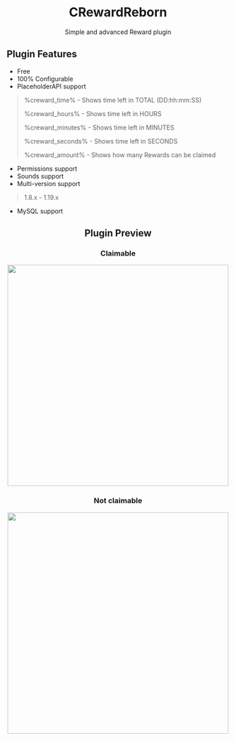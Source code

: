 <h1 align="center">CRewardReborn</h1>
<p align="center">Simple and advanced Reward plugin</p>

## Plugin Features
- Free
- 100% Configurable
- PlaceholderAPI support
>%creward_time% - Shows time left in TOTAL (DD:hh:mm:SS)
>
>%creward_hours% - Shows time left in HOURS
>
>%creward_minutes% - Shows time left in MINUTES
>
>%creward_seconds% - Shows time left in SECONDS
>
>%creward_amount% - Shows how many Rewards can be claimed
- Permissions support
- Sounds support
- Multi-version support
> 1.8.x - 1.19.x
- MySQL support

<h2 align="center">Plugin Preview</h2>
<h3 align="center">Claimable</h3>

<p align="center">
    <img width="500" src="https://github.com/WaterChick/CRewardR/blob/master/images/yesclaim.png" alt="">
</p>

<h3 align="center">Not claimable</h3>

<p align="center">
    <img width="500" src="https://github.com/WaterChick/CRewardR/blob/master/images/noclaim.png" alt="">
</p>
